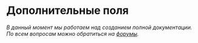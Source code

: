 # Дополнительные поля

*В данный момент мы работаем над созданием полной документации. По всем вопросам можно обратиться на [форумы](http://forums.anchorcms.com/).*